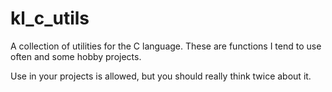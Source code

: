 # kl_c_utils

A collection of utilities for the C language. These are functions I tend to use often and some hobby projects. 

Use in your projects is allowed, but you should really think twice about it.
